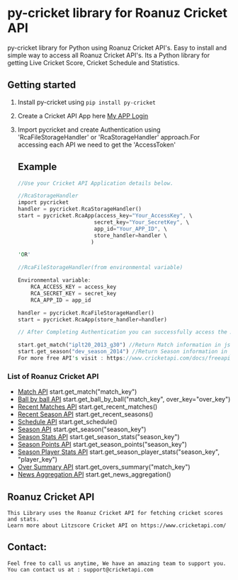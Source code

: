 # py-cricket library for Roanuz Cricket API
py-cricket library for Python using Roanuz Cricket API's.  Easy to install and simple way to access all Roanuz Cricket API's. Its a Python library for getting Live Cricket Score, Cricket Schedule and Statistics.


## Getting started
1. Install py-cricket using `pip install py-cricket`

2. Create a Cricket API App here [My APP Login](https://www.cricketapi.com/login/?next=/apps/)

3. Import pycricket and create Authentication using 'RcaFileStorageHandler' or 'RcaStorageHandler' approach.For accessing each API we need to get the 'AccessToken' 

    ## Example

    ```rust
    //Use your Cricket API Application details below.

    //RcaStorageHandler
    import pycricket
    handler = pycricket.RcaStorageHandler()
    start = pycricket.RcaApp(access_key="Your_AccessKey", \
                            secret_key="Your_SecretKey", \
                            app_id="Your_APP_ID", \
                            store_handler=handler \
                           )

    'OR'

    //RcaFileStorageHandler(from environmental variable)

    Environmental variable:
        RCA_ACCESS_KEY = access_key
        RCA_SECRET_KEY = secret_key
        RCA_APP_ID = app_id

    handler = pycricket.RcaFileStorageHandler()
    start = pycricket.RcaApp(store_handler=handler)

    // After Completing Authentication you can successfully access the API's.

    start.get_match("iplt20_2013_g30") //Return Match information in json format
    start.get_season("dev_season_2014") //Return Season information in json format
    For more free API's visit : https://www.cricketapi.com/docs/freeapi/
    ```


 ### List of Roanuz Cricket API

* [Match API](https://www.cricketapi.com/docs/match_api/)  start.get_match("match_key")
* [Ball by ball API](https://www.cricketapi.com/docs/ball_by_ball_api/) start.get_ball_by_ball("match_key", over_key="over_key")
* [Recent Matches API](https://www.cricketapi.com/docs/recent_match_api/)  start.get_recent_matches()
* [Recent Season API](https://www.cricketapi.com/docs/recent_season_api/)  start.get_recent_seasons()
* [Schedule API](https://www.cricketapi.com/docs/schedule_api/)  start.get_schedule()
* [Season API](https://www.cricketapi.com/docs/season_api/)  start.get_season("season_key")
* [Season Stats API](https://www.cricketapi.com/docs/season_stats_api/)  start.get_season_stats("season_key")
* [Season Points API](https://www.cricketapi.com/docs/season_points_api/)  start.get_season_points("season_key")
* [Season Player Stats API](https://www.cricketapi.com/docs/season_player_stats_api/)  start.get_season_player_stats("season_key", "player_key")
* [Over Summary API](https://www.cricketapi.com/docs/over_summary_api/)  start.get_overs_summary("match_key")
* [News Aggregation API](https://www.cricketapi.com/docs/news_aggregation_api/)  start.get_news_aggregation()

 ## Roanuz Cricket API 
	This Library uses the Roanuz Cricket API for fetching cricket scores and stats.
    Learn more about Litzscore Cricket API on https://www.cricketapi.com/ 

 ## Contact:
    Feel free to call us anytime, We have an amazing team to support you.
    You can contact us at : support@cricketapi.com
